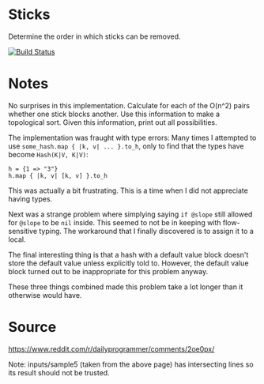 # Sticks

Determine the order in which sticks can be removed.

[![Build Status](https://travis-ci.org/petertseng-dp/sticks.svg?branch=master)](https://travis-ci.org/petertseng-dp/sticks)

# Notes

No surprises in this implementation.
Calculate for each of the O(n^2) pairs whether one stick blocks another.
Use this information to make a topological sort.
Given this information, print out all possibilities.

The implementation was fraught with type errors:
Many times I attempted to use `some_hash.map { |k, v| ... }.to_h`, only to find that the types have become `Hash(K|V, K|V)`:

```crystal
h = {1 => "3"}
h.map { |k, v| [k, v] }.to_h
```

This was actually a bit frustrating.
This is a time when I did not appreciate having types.

Next was a strange problem where simplying saying `if @slope` still allowed for `@slope` to be `nil` inside.
This seemed to not be in keeping with flow-sensitive typing.
The workaround that I finally discovered is to assign it to a local.

The final interesting thing is that a hash with a default value block doesn't store the default value unless explicitly told to.
However, the default value block turned out to be inappropriate for this problem anyway.

These three things combined made this problem take a lot longer than it otherwise would have.

# Source

https://www.reddit.com/r/dailyprogrammer/comments/2oe0px/

Note: inputs/sample5 (taken from the above page) has intersecting lines so its result should not be trusted.
